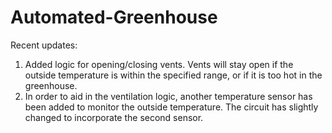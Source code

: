 # Automated-Greenhouse

Recent updates:

  1. Added logic for opening/closing vents. Vents will stay open if the outside temperature is within the specified range, or if it is too hot in the greenhouse.
  2. In order to aid in the ventilation logic, another temperature sensor has been added to monitor the outside temperature. The circuit has slightly changed to incorporate the second sensor.
